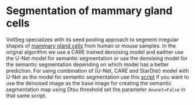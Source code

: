 # Segmentation of mammary gland cells

VollSeg specializes with its seed pooling approach to segment irregular shapes of [mammary gland cells](images/Seg_pipe-git.png) from human or mouse samples. In the orignal algorithm we use a CARE trained denoising model and eaither use the U-Net model for semantic segmentation or use the denoising model for the semantic segmentation depending on which model has a better prediction. For using combination of (U-Net, CARE and StarDist) model with U-Net as the model for semantic segmentation use this [script](scripts/mammary_gland_us.py) if you want to use the denoised image as the base image for creating the semantic segmentation map using Otsu threshold set the parameter ```dounet=False``` in that same script.
